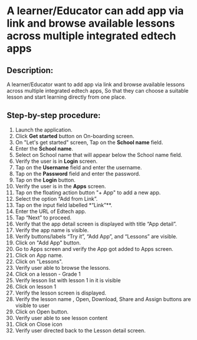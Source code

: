 # A learner/Educator can add app via link and browse available lessons across multiple integrated edtech apps

## Description:
A learner/Educator want to add app via link and browse available lessons across multiple integrated edtech apps,
So that they can choose a suitable lesson and start learning directly from one place.

## Step-by-step procedure:

1. Launch the application.
2. Click **Get started** button on On-boarding screen.
3. On "Let's get started" screen, Tap on the **School name** field.
4. Enter the **School name**.
5. Select on School name that will appear below the School name field.
6. Verify the user is in **Login** screen.
7. Tap on the **Username** field and enter the username.
8. Tap on the **Password** field and enter the password.
9. Tap on the **Login** button.
10. Verify the user is in the **Apps** screen.
11. Tap on the floating action button "+ App" to add a new app.
12. Select the option “Add from Link”.
13. Tap on the input field labelled *“Link”**.
14. Enter the URL of Edtech app.
15. Tap “Next” to proceed.
16. Verify that the app detail screen is displayed with title “App detail”.
17. Verify the app name is visible.
18. Verify buttons/labels “Try it”, “Add App”, and “Lessons” are visible.
19. Click on "Add App" button.
20. Go to Apps screen and verify the App got added to Apps screen.
21. Click on App name.
22. Click on "Lessons".
23. Verify user able to browse the lessons.
24. Click on a lesson - Grade 1
25. Verify lesson list with lesson 1 in it is visible
26. Click on lesson 1
27. Verify the lesson screen is displayed.
28. Verify the lesson name , Open, Download, Share and Assign buttons are visible to user
29. Click on Open button.
30. Verify user able to see lesson content
31. Click on Close icon
32. Verify user directed back to the Lesson detail screen.

